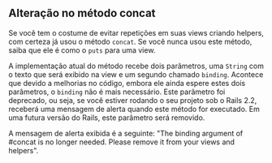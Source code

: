## Alteração no método concat

Se você tem o costume de evitar repetições em suas views criando helpers, com certeza já usou o método `concat`. Se você nunca usou este método, saiba que ele é como o `puts` para uma view.

A implementação atual do método recebe dois parâmetros, uma `String` com o texto que será exibido na view e um segundo chamado `binding`. Acontece que devido a melhorias no código, embora ele ainda espere estes dois parâmetros, o `binding` não é mais necessário. Este parâmetro foi deprecado, ou seja, se você estiver rodando o seu projeto sob o Rails 2.2, receberá uma mensagem de alerta quando este método for executado. Em uma futura versão do Rails, este parâmetro será removido.

A mensagem de alerta exibida é a seguinte: "The binding argument of #concat is no longer needed. Please remove it from your views and helpers".
